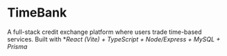 # TimeBank
A full-stack credit exchange platform where users trade time-based services.   Built with **React (Vite) + TypeScript + Node/Express + MySQL + Prisma*
